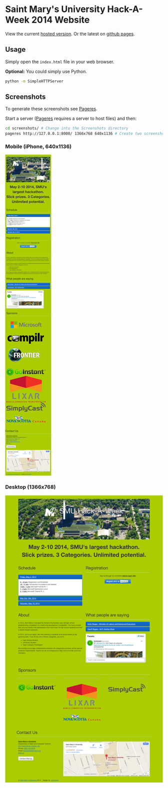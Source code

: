 # Saint Mary's University Hack-A-Week 2014 Website

View the current [hosted version](http://cs.smu.ca/hackathon). Or the latest on [github pages](http://frozenfire92.github.io/SMU-Hack-A-Week-2014/).  

## Usage

Simply open the `index.html` file in your web browser.

**Optional:** You could simply use Python.

```bash
python -m SimpleHTTPServer
```

## Screenshots

To generate these screenshots see [Pageres](https://github.com/sindresorhus/pageres).

Start a server
([Pageres](https://github.com/sindresorhus/pageres) requires a server to host files)
and then:

```bash
cd screenshots/ # Change into the Screenshots directory
pageres http://127.0.0.1:8000/ 1366x768 640x1136 # Create two screenshots of the app
```

### Mobile (iPhone, 640x1136)
![mobile](images/screenshots/640x1136.png)

### Desktop (1366x768)
![desktop](images/screenshots/1366x768.png)
